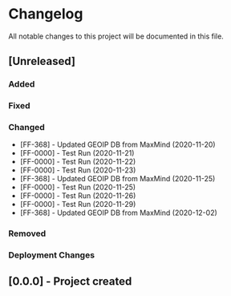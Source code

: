 ﻿# Changelog
All notable changes to this project will be documented in this file.

<!--
Please ADD ALL Changes to the UNRELEASED SECTION and not a specific release
-->

## [Unreleased]
### Added
### Fixed
### Changed
- [FF-368] - Updated GEOIP DB from MaxMind (2020-11-20)
- [FF-0000] - Test Run (2020-11-21)
- [FF-0000] - Test Run (2020-11-22)
- [FF-0000] - Test Run (2020-11-23)
- [FF-368] - Updated GEOIP DB from MaxMind (2020-11-25)
- [FF-0000] - Test Run (2020-11-25)
- [FF-0000] - Test Run (2020-11-26)
- [FF-0000] - Test Run (2020-11-29)
- [FF-368] - Updated GEOIP DB from MaxMind (2020-12-02)
### Removed
### Deployment Changes

<!--
Releases that have at least been deployed to staging, BUT NOT necessarily released to live.  Changes should be moved from [Unreleased] into here as they are merged into the appropriate release branch
-->
## [0.0.0] - Project created